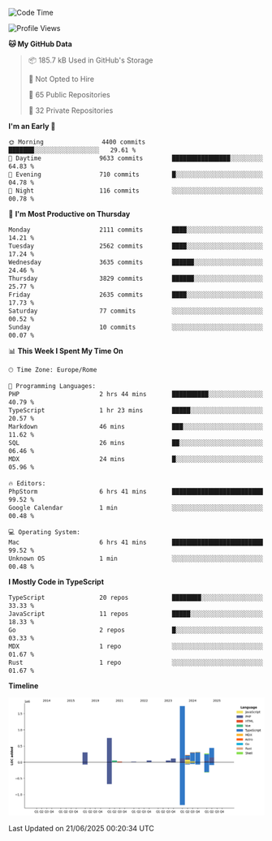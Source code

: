 <!--START_SECTION:waka-->
![Code Time](http://img.shields.io/badge/Code%20Time-6%2C086%20hrs%2014%20mins-blue)

![Profile Views](http://img.shields.io/badge/Profile%20Views-0-blue)

**🐱 My GitHub Data** 

> 📦 185.7 kB Used in GitHub's Storage 
 > 
> 🚫 Not Opted to Hire
 > 
> 📜 65 Public Repositories 
 > 
> 🔑 32 Private Repositories 
 > 
**I'm an Early 🐤** 

```text
🌞 Morning                4400 commits        ███████░░░░░░░░░░░░░░░░░░   29.61 % 
🌆 Daytime                9633 commits        ████████████████░░░░░░░░░   64.83 % 
🌃 Evening                710 commits         █░░░░░░░░░░░░░░░░░░░░░░░░   04.78 % 
🌙 Night                  116 commits         ░░░░░░░░░░░░░░░░░░░░░░░░░   00.78 % 
```
📅 **I'm Most Productive on Thursday** 

```text
Monday                   2111 commits        ████░░░░░░░░░░░░░░░░░░░░░   14.21 % 
Tuesday                  2562 commits        ████░░░░░░░░░░░░░░░░░░░░░   17.24 % 
Wednesday                3635 commits        ██████░░░░░░░░░░░░░░░░░░░   24.46 % 
Thursday                 3829 commits        ██████░░░░░░░░░░░░░░░░░░░   25.77 % 
Friday                   2635 commits        ████░░░░░░░░░░░░░░░░░░░░░   17.73 % 
Saturday                 77 commits          ░░░░░░░░░░░░░░░░░░░░░░░░░   00.52 % 
Sunday                   10 commits          ░░░░░░░░░░░░░░░░░░░░░░░░░   00.07 % 
```


📊 **This Week I Spent My Time On** 

```text
🕑︎ Time Zone: Europe/Rome

💬 Programming Languages: 
PHP                      2 hrs 44 mins       ██████████░░░░░░░░░░░░░░░   40.79 % 
TypeScript               1 hr 23 mins        █████░░░░░░░░░░░░░░░░░░░░   20.57 % 
Markdown                 46 mins             ███░░░░░░░░░░░░░░░░░░░░░░   11.62 % 
SQL                      26 mins             ██░░░░░░░░░░░░░░░░░░░░░░░   06.46 % 
MDX                      24 mins             █░░░░░░░░░░░░░░░░░░░░░░░░   05.96 % 

🔥 Editors: 
PhpStorm                 6 hrs 41 mins       █████████████████████████   99.52 % 
Google Calendar          1 min               ░░░░░░░░░░░░░░░░░░░░░░░░░   00.48 % 

💻 Operating System: 
Mac                      6 hrs 41 mins       █████████████████████████   99.52 % 
Unknown OS               1 min               ░░░░░░░░░░░░░░░░░░░░░░░░░   00.48 % 
```

**I Mostly Code in TypeScript** 

```text
TypeScript               20 repos            ████████░░░░░░░░░░░░░░░░░   33.33 % 
JavaScript               11 repos            █████░░░░░░░░░░░░░░░░░░░░   18.33 % 
Go                       2 repos             █░░░░░░░░░░░░░░░░░░░░░░░░   03.33 % 
MDX                      1 repo              ░░░░░░░░░░░░░░░░░░░░░░░░░   01.67 % 
Rust                     1 repo              ░░░░░░░░░░░░░░░░░░░░░░░░░   01.67 % 
```



**Timeline**

![Lines of Code chart](https://raw.githubusercontent.com/frnwtr/frnwtr/main/assets/bar_graph.png)


 Last Updated on 21/06/2025 00:20:34 UTC
<!--END_SECTION:waka-->